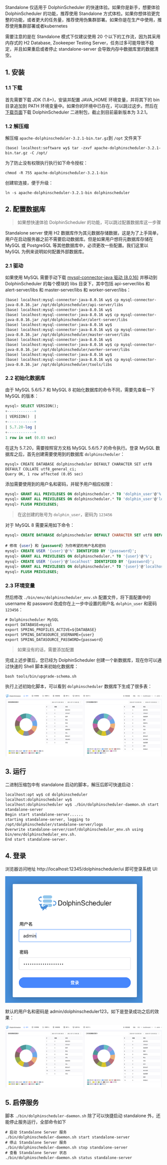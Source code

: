 Standalone 仅适用于 DolphinScheduler 的快速体验。如果你是新手，想要体验 DolphinScheduler 的功能，推荐使用 Standalone 方式体检。如果你想体验更完整的功能，或者更大的任务量，推荐使用伪集群部署。如果你是在生产中使用，推荐使用集群部署或者kubernetes

需要注意的是在 Standalone 模式下仅建议使用 20 个以下的工作流，因为其采用内存式的 H2 Database, Zookeeper Testing Server，任务过多可能导致不稳定，并且如果重启或者停止 standalone-server 会导致内存中数据库里的数据清空。

## 1. 安装

### 1.1 下载

首先需要下载 JDK (1.8+)，安装并配置 JAVA_HOME 环境变量，并将其下的 bin 目录追加到 PATH 环境变量中。如果你的环境中已存在，可以跳过这步。然后在[下载页面](https://dolphinscheduler.apache.org/en-us/download/3.2.1)下载 DolphinScheduler 二进制包，截止到目前最新版本为 3.2.1。

### 1.2 解压缩

解压缩 `apache-dolphinscheduler-3.2.1-bin.tar.gz`到 `/opt` 文件夹下
```shell
(base) localhost:software wy$ tar -zxvf apache-dolphinscheduler-3.2.1-bin.tar.gz -C /opt/
```

为了防止没有权限执行执行如下命令授权：
```shell
chmod -R 755 apache-dolphinscheduler-3.2.1-bin
```

创建软连接，便于升级：
```shell
ln -s apache-dolphinscheduler-3.2.1-bin dolphinscheduler
```

## 2. 配置数据库

> 如果想快速体验 DolphinScheduler 的功能，可以跳过配置数据库这一步骤

Standalone server 使用 H2 数据库作为其元数据存储数据，这是为了上手简单，用户在启动服务器之前不需要启动数据库。但是如果用户想将元数据库存储在 MySQL 或 PostgreSQL 等其他数据库中，必须更改一些配置。我们这里以 MySQL 为例来说明如何配置外部数据库。

### 2.1 驱动

如果使用 MySQL 需要手动下载 [mysql-connector-java 驱动 (8.0.16)](https://downloads.mysql.com/archives/c-j/) 并移动到 DolphinScheduler 的每个模块的 libs 目录下，其中包括 api-server/libs 和 alert-server/libs 和 master-server/libs 和 worker-server/libs：
```shell
(base) localhost:mysql-connector-java-8.0.16 wy$ cp mysql-connector-java-8.0.16.jar /opt/dolphinscheduler/api-server/libs
(base) localhost:mysql-connector-java-8.0.16 wy$
(base) localhost:mysql-connector-java-8.0.16 wy$ cp mysql-connector-java-8.0.16.jar /opt/dolphinscheduler/alert-server/libs
(base) localhost:mysql-connector-java-8.0.16 wy$
(base) localhost:mysql-connector-java-8.0.16 wy$ cp mysql-connector-java-8.0.16.jar /opt/dolphinscheduler/master-server/libs
(base) localhost:mysql-connector-java-8.0.16 wy$
(base) localhost:mysql-connector-java-8.0.16 wy$ cp mysql-connector-java-8.0.16.jar /opt/dolphinscheduler/worker-server/libs
(base) localhost:mysql-connector-java-8.0.16 wy$
(base) localhost:mysql-connector-java-8.0.16 wy$ cp mysql-connector-java-8.0.16.jar /opt/dolphinscheduler/tools/libs
```

### 2.2 初始化数据库

由于 MySQL 5.6/5.7 和 MySQL 8 初始化数据库的命令不同，需要先查看一下 MySQL 的版本：
```sql
mysql> SELECT VERSION();
+------------+
| VERSION()  |
+------------+
| 5.7.20-log |
+------------+
1 row in set (0.03 sec)
```
在这为 5.7.20，需要按照官方文档 MySQL 5.6/5.7 的命令执行。登录 MySQL 数据库之后，首先创建需要使用到的数据库 `dolphinscheduler`：
```
mysql> CREATE DATABASE dolphinscheduler DEFAULT CHARACTER SET utf8 DEFAULT COLLATE utf8_general_ci;
Query OK, 1 row affected (0.05 sec)
```
添加需要使用到的用户名和密码，并赋予用户相应权限：
```sql
mysql> GRANT ALL PRIVILEGES ON dolphinscheduler.* TO 'dolphin_user'@'%' IDENTIFIED BY '123456';
mysql> GRANT ALL PRIVILEGES ON dolphinscheduler.* TO 'dolphin_user'@'localhost' IDENTIFIED BY '123456';
mysql> FLUSH PRIVILEGES;
```
> 在这创建的账号为 `dolphin_user`，密码为 `123456`

对于 MySQL 8 需要采用如下命令：
```sql
mysql> CREATE DATABASE dolphinscheduler DEFAULT CHARACTER SET utf8 DEFAULT COLLATE utf8_general_ci;

# 修改 {user} 和 {password} 为你希望的用户名和密码
mysql> CREATE USER '{user}'@'%' IDENTIFIED BY '{password}';
mysql> GRANT ALL PRIVILEGES ON dolphinscheduler.* TO '{user}'@'%';
mysql> CREATE USER '{user}'@'localhost' IDENTIFIED BY '{password}';
mysql> GRANT ALL PRIVILEGES ON dolphinscheduler.* TO '{user}'@'localhost';
mysql> FLUSH PRIVILEGES;
```

### 2.3 环境变量

然后修改 `./bin/env/dolphinscheduler_env.sh` 配置文件，将下面配置中的 username 和 password 改成你在上一步中设置的用户名 `dolphin_user` 和密码 `123456`：
```shell
# Dolphinscheduler MySQL
export DATABASE=mysql
export SPRING_PROFILES_ACTIVE=${DATABASE}
export SPRING_DATASOURCE_USERNAME={user}
export SPRING_DATASOURCE_PASSWORD={password}
```
> 如果没有的话，需要添加配置

完成上述步骤后，您已经为 DolphinScheduler 创建一个新数据库，现在你可以通过快速的 Shell 脚本来初始化数据库：
```
bash tools/bin/upgrade-schema.sh
```
执行上述初始化脚本，可以看到 `dolphinscheduler` 数据库下生成了很多表：

![](img-standalone-dolphinscheduler-2.png)

## 3. 运行

二进制压缩包中有 standalone 启动的脚本，解压后即可快速启动：
```shell
localhost:opt wy$ cd dolphinscheduler
localhost:dolphinscheduler wy$
localhost:dolphinscheduler wy$ ./bin/dolphinscheduler-daemon.sh start standalone-server
Begin start standalone-server......
starting standalone-server, logging to /opt/dolphinscheduler/standalone-server/logs
Overwrite standalone-server/conf/dolphinscheduler_env.sh using bin/env/dolphinscheduler_env.sh.
End start standalone-server.
```

## 4. 登录

浏览器访问地址 http://localhost:12345/dolphinscheduler/ui 即可登录系统 UI:

![](img-standalone-dolphinscheduler-1.png)

默认的用户名和密码是 admin/dolphinscheduler123，如下是登录成功之后的效果：

![](img-standalone-dolphinscheduler-2.png)

## 5. 启停服务

脚本 `./bin/dolphinscheduler-daemon.sh` 除了可以快捷启动 standalone 外，还能停止服务运行，全部命令如下
```shell
# 启动 Standalone Server 服务
./bin/dolphinscheduler-daemon.sh start standalone-server
# 停止 Standalone Server 服务
./bin/dolphinscheduler-daemon.sh stop standalone-server
# 查看 Standalone Server 状态
./bin/dolphinscheduler-daemon.sh status standalone-server
```
